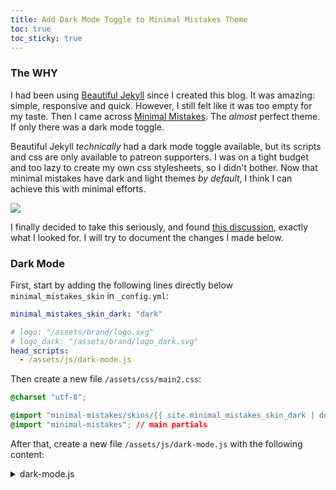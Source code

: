 ```yaml
---
title: Add Dark Mode Toggle to Minimal Mistakes Theme
toc: true
toc_sticky: true
---
```

### The WHY
I had been using [Beautiful Jekyll](https://github.com/daattali/beautiful-jekyll) since I created this blog. It was amazing: simple, responsive and quick. However, I still felt like it was too empty for my taste. Then I came across [Minimal Mistakes](https://github.com/mmistakes/minimal-mistakes). The *almost* perfect theme. If only there was a dark mode toggle.

Beautiful Jekyll *technically* had a dark mode toggle available, but its scripts and css are only available to patreon supporters. I was on a tight budget and too lazy to create my own css stylesheets, so I didn't bother. Now that minimal mistakes have dark and light themes *by default*, I think I can achieve this with minimal efforts.

![](https://files.catbox.moe/76q2iq.gif)

I finally decided to take this seriously, and found [this discussion](https://github.com/mmistakes/minimal-mistakes/discussions/2033), exactly what I looked for. I will try to document the changes I made below.

### Dark Mode
First, start by adding the following lines directly below `minimal_mistakes_skin` in `_config.yml`:
```yaml
minimal_mistakes_skin_dark: "dark"

# logo: "/assets/brand/logo.svg"
# logo_dark: "/assets/brand/logo_dark.svg"
head_scripts:
  - /assets/js/dark-mode.js
```

Then create a new file `/assets/css/main2.css`:
```css
@charset "utf-8";

@import "minimal-mistakes/skins/{{ site.minimal_mistakes_skin_dark | default: 'dark' }}"; // skin
@import "minimal-mistakes"; // main partials
```

After that, create a new file `/assets/js/dark-mode.js` with the following content:
<details>
  
<summary>dark-mode.js</summary>
<div markdown=1>
```js
function changeGiscusTheme(theme) {
      function sendMessage(message) {
            const iframe = document.querySelector('iframe.giscus-frame');
            if (!iframe) return;
            iframe.contentWindow.postMessage({ giscus: message }, 'https://giscus.app');
      }
      sendMessage({
            setConfig: {
                  theme: theme
            }
      });
}

function toggleTheme() {
      themeToggle = document.getElementById('theme-toggle');
      node1 = document.getElementById('theme_source');
      node2 = document.getElementById('theme_source_2');
      if (node1.getAttribute('rel')=='stylesheet') {
            node1.setAttribute('rel', 'stylesheet alternate');
            node2.setAttribute('rel', 'stylesheet');
            sessionStorage.setItem('theme', 'dark');
            themeToggle.classList.remove('fa-adjust');
            themeToggle.classList.add('fa-sun');
            changeGiscusTheme("dark");
          } else {
            node1.setAttribute('rel', 'stylesheet');
            node2.setAttribute('rel', 'stylesheet alternate');
            sessionStorage.setItem('theme', 'light');
            themeToggle.classList.remove('fa-sun');
            themeToggle.classList.add('fa-adjust');
            changeGiscusTheme("light");
          }
}
```

Note: You can safely remove the functions `changeGiscusTheme` if you do not use Giscus as comments system.
{: .notice--info}
</div>
</details>


Next, in the file `_includes/head.html`, copy from [mmistakes/minimal-mistakes](https://github.com/mmistakes/minimal-mistakes/blob/master/_includes/head.html) if using remote theme. Find the following line:
```html
<link rel="stylesheet" href="{{ '/assets/css/main.css' | relative_url }}">
```

Replace it with:
```html
{% raw %}<link title="main" rel="stylesheet" href="{{ '/assets/css/main.css' | relative_url }}" id="theme_source">
<link rel="stylesheet alternate" href="{{ '/assets/css/main2.css' | relative_url }}" id="theme_source_2">
<script>
    let theme = sessionStorage.getItem('theme');
    if(theme === "dark")
    {
      sessionStorage.setItem('theme', 'dark');
      node1 = document.getElementById('theme_source');
      node2 = document.getElementById('theme_source_2');
      node1.setAttribute('rel', 'stylesheet alternate'); 
      node2.setAttribute('rel', 'stylesheet');
    }
    else
    {
      sessionStorage.setItem('theme', 'light');
    }
</script>{% endraw %}
```

Then, find the file `_includes/masthead.html`, again, copy from [mmistakes/minimal-mistakes](https://github.com/mmistakes/minimal-mistakes/blob/master/_includes/masthead.html) if it does not already exist. Add the following to the **top** of the file:
```liquid
{% raw %}{% capture logo_path %}{{ site.logo }}{% endcapture %}
{% capture logo_path_dark %}{{ site.logo_dark }}{% endcapture %}{% endraw %}
```

In the same file, find the following code:
```liquid
{% raw %}{% unless logo_path == empty %}
  <a class="site-logo" href="{{ '/' | relative_url }}"><img src="{{ logo_path | relative_url }}" alt="{{ site.masthead_title | default: site.title }}"></a>
{% endunless %}{% endraw %}
```

Replace it with:
```liquid
{% raw %}{% unless logo_path == empty %}
  <a class="site-logo" href="{{ '/' | relative_url }}">
      <picture>
        {% unless logo_path_dark == empty %}
          <!-- dark mode logo -->
          <source
            srcset="{{ logo_path_dark | relative_url }}"
            media="(prefers-color-scheme: dark)">
        {% endunless %}
        <img src="{{ logo_path | relative_url }}" alt="{{ site.masthead_title | default: site.title }}">
      </picture>
  </a>
{% endunless %}{% endraw %}
```

Then, find the following line in the same file:
```liquid
{% raw %}{% if site.search == true %}{% endraw %}
```

Add the following **above** this line:
```liquid
{% raw %}{% if site.minimal_mistakes_skin_dark %}
  <i class="fas fa-fw fa-adjust" id="theme-toggle" aria-hidden="true" title="Toggle between light and dark mode" onclick="toggleTheme(); return false;"></i>
{% endif %}{% endraw %}
```

### The End
If you've followed through, then dark mode should be added to your jekyll site using the Minimal Mistake theme! You can click the sun button next to the search button in the top right corner of this page to see its effects.
